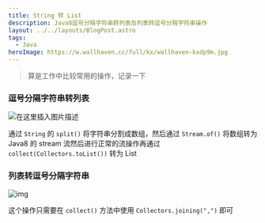 ```yaml
---
title: String 转 List
description: Java8逗号分隔字符串转列表及列表转逗号分隔字符串操作
layout: ../../layouts/BlogPost.astro
tags:
  - Java
heroImage: https://w.wallhaven.cc/full/kx/wallhaven-kxdp9m.jpg
---
```


> 算是工作中比较常用的操作，记录一下

### 逗号分隔字符串转列表

![在这里插入图片描述](https://ahogek.com/uploads/img/20231029/20210401110024955.png)

通过 `String` 的 `split()` 将字符串分割成数组，然后通过 `Stream.of()` 将数组转为 Java8 的 stream 流然后进行正常的流操作再通过 `collect(Collectors.toList())` 转为 List

### 列表转逗号分隔字符串

![img](https://ahogek.com/uploads/img/20231029/20210401140900837.png)

这个操作只需要在 `collect()` 方法中使用 `Collectors.joining(",")` 即可
